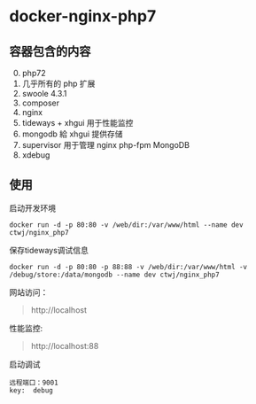 # docker-nginx-php7


## 容器包含的内容

0. php72
1. 几乎所有的 php 扩展
2. swoole 4.3.1
3. composer
4. nginx
5. tideways + xhgui   用于性能监控
6. mongodb            給 xhgui 提供存储
7. supervisor         用于管理 nginx php-fpm  MongoDB
8. xdebug

## 使用

启动开发环境
```
docker run -d -p 80:80 -v /web/dir:/var/www/html --name dev ctwj/nginx_php7
```

保存tideways调试信息
```
docker run -d -p 80:80 -p 88:88 -v /web/dir:/var/www/html -v /debug/store:/data/mongodb --name dev ctwj/nginx_php7
```

网站访问：
> http://localhost

性能监控:
> http://localhost:88

启动调试
```
远程端口：9001
key:  debug
```


